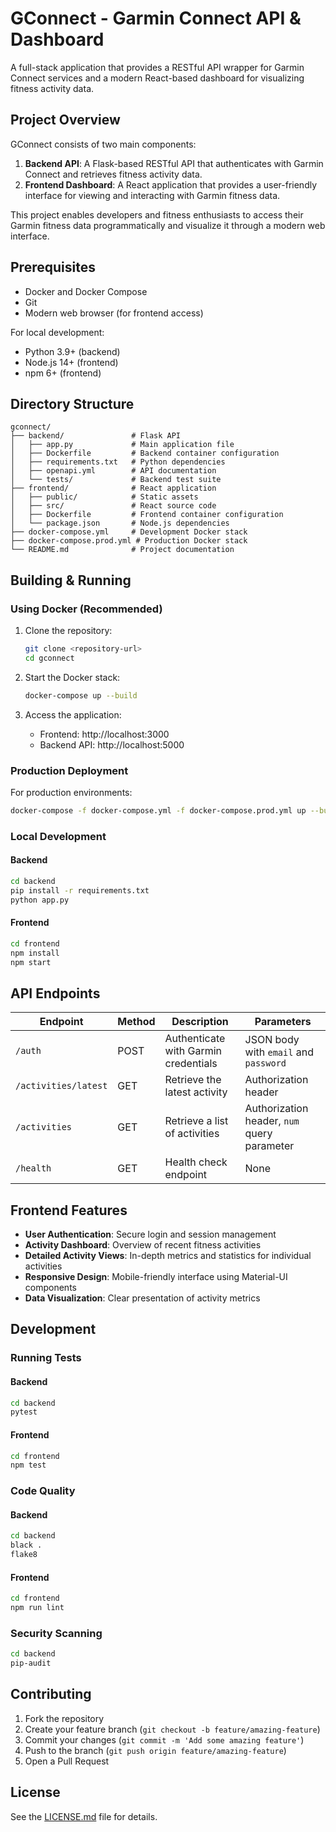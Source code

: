 # GConnect - Garmin Connect API & Dashboard

A full-stack application that provides a RESTful API wrapper for Garmin Connect services and a modern React-based dashboard for visualizing fitness activity data.

## Project Overview

GConnect consists of two main components:

1. **Backend API**: A Flask-based RESTful API that authenticates with Garmin Connect and retrieves fitness activity data.
2. **Frontend Dashboard**: A React application that provides a user-friendly interface for viewing and interacting with Garmin fitness data.

This project enables developers and fitness enthusiasts to access their Garmin fitness data programmatically and visualize it through a modern web interface.

## Prerequisites

- Docker and Docker Compose
- Git
- Modern web browser (for frontend access)

For local development:
- Python 3.9+ (backend)
- Node.js 14+ (frontend)
- npm 6+ (frontend)

## Directory Structure

```
gconnect/
├── backend/               # Flask API
│   ├── app.py             # Main application file
│   ├── Dockerfile         # Backend container configuration
│   ├── requirements.txt   # Python dependencies
│   ├── openapi.yml        # API documentation
│   └── tests/             # Backend test suite
├── frontend/              # React application
│   ├── public/            # Static assets
│   ├── src/               # React source code
│   ├── Dockerfile         # Frontend container configuration
│   └── package.json       # Node.js dependencies
├── docker-compose.yml     # Development Docker stack
├── docker-compose.prod.yml # Production Docker stack
└── README.md              # Project documentation
```

## Building & Running

### Using Docker (Recommended)

1. Clone the repository:
   ```bash
   git clone <repository-url>
   cd gconnect
   ```

2. Start the Docker stack:
   ```bash
   docker-compose up --build
   ```

3. Access the application:
   - Frontend: http://localhost:3000
   - Backend API: http://localhost:5000

### Production Deployment

For production environments:

```bash
docker-compose -f docker-compose.yml -f docker-compose.prod.yml up --build -d
```

### Local Development

#### Backend

```bash
cd backend
pip install -r requirements.txt
python app.py
```

#### Frontend

```bash
cd frontend
npm install
npm start
```

## API Endpoints

| Endpoint | Method | Description | Parameters |
|----------|--------|-------------|------------|
| `/auth` | POST | Authenticate with Garmin credentials | JSON body with `email` and `password` |
| `/activities/latest` | GET | Retrieve the latest activity | Authorization header |
| `/activities` | GET | Retrieve a list of activities | Authorization header, `num` query parameter |
| `/health` | GET | Health check endpoint | None |

## Frontend Features

- **User Authentication**: Secure login and session management
- **Activity Dashboard**: Overview of recent fitness activities
- **Detailed Activity Views**: In-depth metrics and statistics for individual activities
- **Responsive Design**: Mobile-friendly interface using Material-UI components
- **Data Visualization**: Clear presentation of activity metrics

## Development

### Running Tests

#### Backend
```bash
cd backend
pytest
```

#### Frontend
```bash
cd frontend
npm test
```

### Code Quality

#### Backend
```bash
cd backend
black .
flake8
```

#### Frontend
```bash
cd frontend
npm run lint
```

### Security Scanning

```bash
cd backend
pip-audit
```

## Contributing

1. Fork the repository
2. Create your feature branch (`git checkout -b feature/amazing-feature`)
3. Commit your changes (`git commit -m 'Add some amazing feature'`)
4. Push to the branch (`git push origin feature/amazing-feature`)
5. Open a Pull Request

## License

See the [LICENSE.md](LICENSE.md) file for details.
